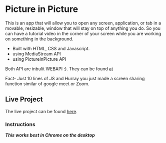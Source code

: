 # Picture in Picture

This is an app that will allow you to open any screen, application, or tab in a movable, resizable, window that will stay on top of anything you do. So you can have a tutorial video in the corner of your screen while you are working on something in the background.

- Built with HTML, CSS and Javascript.
- using MediaStream API
- using PictureInPicture API 


Both API are inbulit WEBAPI :). They can be found [at](https://developer.mozilla.org/en-US/docs/Web/API)


Fact- Just 10 lines of JS and Hurray you just made a screen sharing function similar of google meet or Zoom. 

## Live Project

The live project can be found [here](https://divyanshrastogi51.github.io/javascript-web-projects/picture-in-picture/index.html).

### Instructions

**_This works best in Chrome on the desktop_**

